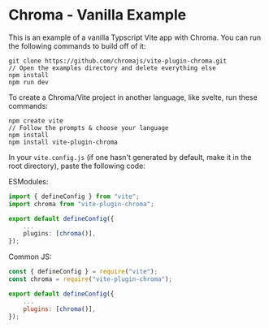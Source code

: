# Chroma - Vanilla Example

This is an example of a vanilla Typscript Vite app with Chroma. You can run the following commands to build off of it:

```shell
git clone https://github.com/chromajs/vite-plugin-chroma.git
// Open the examples directory and delete everything else
npm install
npm run dev
```

To create a Chroma/Vite project in another language, like svelte, run these commands:

```shell
npm create vite
// Follow the prompts & choose your language
npm install
npm install vite-plugin-chroma
```

In your `vite.config.js` (if one hasn't generated by default, make it in the root directory), paste the following code:

ESModules:
```ts
import { defineConfig } from "vite";
import chroma from "vite-plugin-chroma";

export default defineConfig({
    ...
	plugins: [chroma()],
});
```

Common JS:
```js
const { defineConfig } = require("vite");
const chroma = require("vite-plugin-chroma");

export default defineConfig({
    ...
	plugins: [chroma()],
});
```